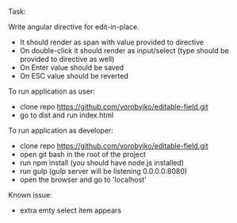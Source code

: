 Task:

Write angular directive for edit-in-place.
- It should render as span with value provided to directive
- On double-click it should render as input/select (type should be provided to directive as well)
- On Enter value should be saved
- On ESC value should be reverted

To run application as user:

- clone repo https://github.com/vorobyjko/editable-field.git
- go to dist and run index.html

To run application as developer:

- clone repo https://github.com/vorobyjko/editable-field.git
- open git bash in the root of the project
- run npm install (you should have node.js installed)
- run gulp (gulp server will be listening 0.0.0.0:8080)
- open the browser and go to 'localhost' 

Known issue:

- extra emty select item appears
